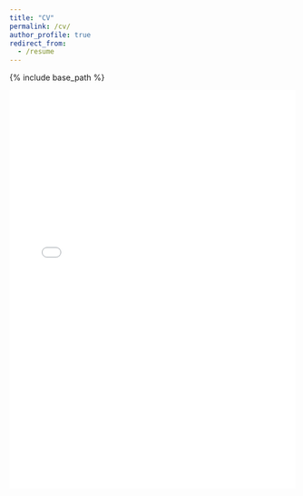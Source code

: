 ```yaml
---
title: "CV"
permalink: /cv/
author_profile: true
redirect_from:
  - /resume
---
```


{% include base_path %}

<iframe
    src="{{ site.baseurl }}/assets/pdfviewer/web/viewer.html?file={{ site.url | cgi_escape }}/files/cv/cv.pdf#pagemode=none"
    width="100%"
    height="700vh"
    style="border: none;" />
